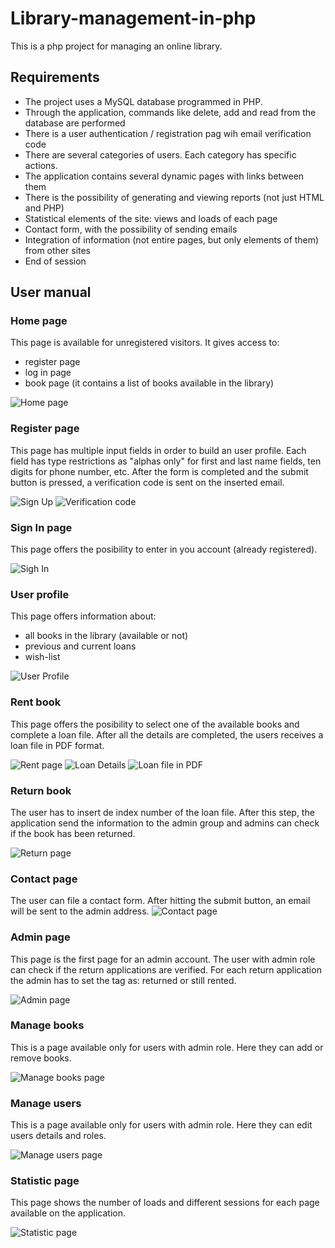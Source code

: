 # Library-management-in-php
This is a php project for managing an online library.

## Requirements
* The project uses a MySQL database programmed in PHP.
* Through the application, commands like delete, add and read from the database are performed
* There is a user authentication / registration pag wih email verification code
* There are several categories of users. Each category has specific actions.
* The application contains several dynamic pages with links between them
* There is the possibility of generating and viewing reports (not just HTML and PHP)
* Statistical elements of the site: views and loads of each page
* Contact form, with the possibility of sending emails
* Integration of information (not entire pages, but only elements of them) from other sites
* End of session


## User manual

### Home page
This page is available for unregistered visitors. 
It gives access to:
* register page 
* log in page 
* book page (it contains a list of books available in the library)

![Home page](./photos/home.PNG)

### Register page
This page has multiple input fields in order to build an user profile.
Each field has type restrictions as "alphas only" for first and last name fields, ten digits for phone number, etc.
After the form is completed and the submit button is pressed, a verification code is sent on the inserted email.

![Sign Up](./photos/signup.PNG) ![Verification code](./photos/verificationcode.PNG)


### Sign In page
This page offers the posibility to enter in you account (already registered).

![Sigh In](./photos/signin.PNG)

### User profile
This page offers information about:
 * all books in the library (available or not)
 * previous and current loans
 * wish-list 
 
 ![User Profile](./photos/userprofile.png)
 
 ### Rent book
 This page offers the posibility to select one of the available books and complete a loan file.
 After all the details are completed, the users receives a loan file in PDF format.
  
 ![Rent page](./photos/.png) ![Loan Details](./photos/loan.png) ![Loan file in PDF](./photos/loanfile.png)
 
 ### Return book
 The user has to insert de index number of the loan file. After this step, the application send the information to the admin group and admins can check if the book has been returned.
 
 ![Return page](./photos/return.png)
 
 ### Contact page
 The user can file a contact form. After hitting the submit button, an email will be sent to the admin address.
 ![Contact page](./photos/contact.png)
 
 ### Admin page
 This page is the first page for an admin account. The user with admin role can check if the return applications are verified.
 For each return application the admin has to set the tag as: returned or still rented.
 
  ![Admin page](./photos/admin.png)
  
  ### Manage books
  This is a page available only for users with admin role. Here they can add or remove books.
  
   ![Manage books page](./photos/managebook.png)
   
  ### Manage users
  This is a page available only for users with admin role. Here they can edit users details and roles.
  
   ![Manage users page](./photos/manageusers.png)
   
   ### Statistic page
   This page shows the number of loads and different sessions for each page available on the application.
   
   ![Statistic page](./photos/pagestatistic.png)
   
   

